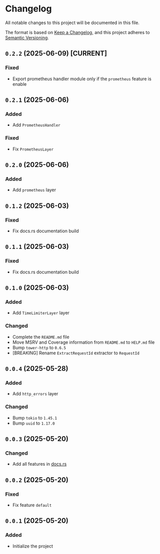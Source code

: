 # Changelog

All notable changes to this project will be documented in this file.

The format is based on [Keep a Changelog](https://keepachangelog.com/en/1.0.0/),
and this project adheres to [Semantic Versioning](https://semver.org/spec/v2.0.0.html).

<!--
## [Unreleased]

## `x.y.z` (YYYY-MM-DD) [CURRENT | YANKED]

### Added (for new features)
### Changed (for changes in existing functionality)
### Deprecated (for soon-to-be removed features)
### Removed (for now removed features)
### Fixed (for any bug fixes)
### Security
-->

## `0.2.2` (2025-06-09) [CURRENT]

### Fixed

- Export prometheus handler module only if the `prometheus` feature is enable

## `0.2.1` (2025-06-06)

### Added

- Add `PrometheusHandler`

### Fixed

- Fix `PrometheusLayer`

## `0.2.0` (2025-06-06)

### Added

- Add `prometheus` layer

## `0.1.2` (2025-06-03)

### Fixed

- Fix docs.rs documentation build

## `0.1.1` (2025-06-03)

### Fixed

- Fix docs.rs documentation build

## `0.1.0` (2025-06-03)

### Added

- Add `TimeLimiterLayer` layer

### Changed

- Complete the `README.md` file
- Move MSRV and Coverage information from `README.md` to `HELP.md` file
- Bump `tower-http` to `0.6.5`
- [BREAKING] Rename `ExtractRequestId` extractor to `RequestId`

## `0.0.4` (2025-05-28)

### Added

- Add `http_errors` layer

### Changed

- Bump `tokio` to `1.45.1`
- Bump `uuid` to `1.17.0`

## `0.0.3` (2025-05-20)

### Changed

- Add all features in [docs.rs](https://docs.rs)

## `0.0.2` (2025-05-20)

### Fixed

- Fix feature `default`

## `0.0.1` (2025-05-20)

### Added

- Initialize the project
